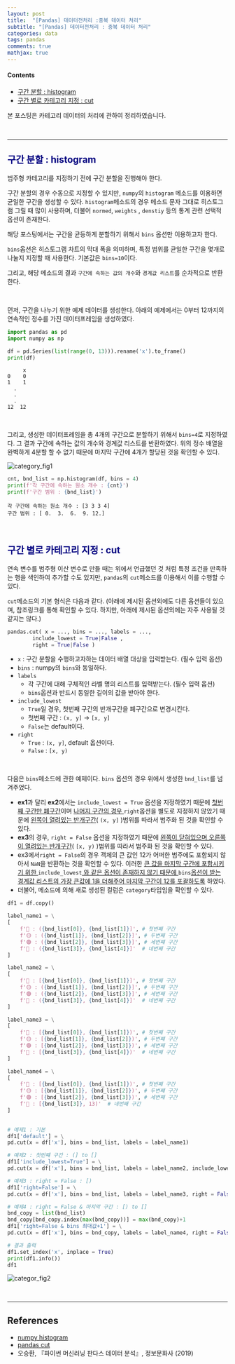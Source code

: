 ```yaml
---
layout: post
title:  "[Pandas] 데이터전처리 :중복 데이터 처리"
subtitle: "[Pandas] 데이터전처리 : 중복 데이터 처리"
categories: data
tags: pandas
comments: true
mathjax: true
---
```

#### Contents
- [구간 분할 : histogram](#구간-분할--histogram)
- [구간 별로 카테고리 지정 : cut](#구간-별로-카테고리-지정--cut)

본 포스팅은 카테고리 데이터의 처리에 관하여 정리하였습니다.

<br>

---

## <span style="color:navy">구간 분할 : histogram<span>

범주형 카테고리를 지정하기 전에 구간 분할을 진행해야 한다. <br>

구간 분할의 경우 수동으로 지정할 수 있지만, `numpy`의 `histogram` 메소드를 이용하면 균일한 구간을 생성할 수 있다. `histogram`메소드의 경우 메소드 문자 그대로 히스토그램 그릴 때 많이 사용하며, 더불어 `normed`, `weights` , `denstiy` 등의 통계 관련 선택적 옵션이 존재한다. <br>

해당 포스팅에서는 구간을 균등하게 분할하기 위해서 `bins` 옵션만 이용하고자 한다. <br>

`bins`옵션은 히스토그램 차트의 막대 폭을 의미하며, 특정 범위를 균일한 구간을 몇개로 나눌지 지정할 때 사용한다. 기본값은 `bins=10`이다.<br>

그리고, 해당 메소드의 결과 `구간에 속하는 값의 개수`와 `경계값 리스트`를 순차적으로 반환한다.

<br>

먼저, 구간을 나누기 위한 예제 데이터를 생성한다. 아래의 예제에서는 0부터 12까지의 연속적인 정수를 가진 데이터프레임을 생성하였다.

```python
import pandas as pd
import numpy as np

df = pd.Series(list(range(0, 13))).rename('x').to_frame()
print(df)
```

```
     x
0    0
1    1
  .
  . 
  .
12  12
```

<br>

그리고, 생성한 데이터프레임을 총 4개의 구간으로 분할하기 위해서 `bins=4`로 지정하였다. 그 결과 구간에 속하는 값의 개수와 경계값 리스트를 반환하였다.  위의 정수 배열을 완벽하게 4분할 할 수 없기 때문에 마지막 구간에 4개가 할당된 것을 확인할 수 있다.

![category_fig1](https://user-images.githubusercontent.com/53929665/136663970-b670f591-5659-4fd1-9322-764070634509.png)

```python
cnt, bnd_list = np.histogram(df, bins = 4)
print(f'각 구간에 속하는 원소 개수 : {cnt}')
print(f'구간 범위 : {bnd_list}')
```

```
각 구간에 속하는 원소 개수 : [3 3 3 4]
구간 범위 : [ 0.  3.  6.  9. 12.]
```

<br>

## <span style="color:navy">구간 별로 카테고리 지정 : cut<span>

연속 변수를 범주형 이산 변수로 만들 때는 위에서 언급했던 것 처럼 특정 조건을 만족하는 행을 색인하여 추가할 수도 있지만, `pandas`의 `cut`메소드를 이용해서 이를 수행할 수 있다.

`cut`메소드의 기본 형식은 다음과 같다. 
(아래에 제시된 옵션외에도 다른 옵션들이 있으며, 참조링크를 통해 확인할 수 있다. 하지만, 아래에 제시된 옵션외에는 자주 사용될 것 같지는 않다.)

```python
pandas.cut(	x = ..., bins = ..., labels = ..., 
		include_lowest = True|False , 
		right = True|False )
```

- `x` : 구간 분할을 수행하고자하는 데이터 배열 대상을 입력받는다. (필수 입력 옵션)
- `bins` : numpy의 `bins`와 동일하다.
- `labels`
    - 각 구간에 대해 구체적인 라벨 명의 리스트를 입력받는다. (필수 입력 옵션)
    - `bins`옵션과 반드시 동일한 길이의 값을 받아야 한다.
- `include_lowest` 
    - `True`일 경우, 첫번째 구간의 반개구간을 폐구간으로 변경시킨다.
    - 첫번째 구간 : `(x, y]` → `[x, y]`
    - `False`는 default이다.
- `right`
    - `True` : `(x, y]`,  default 옵션이다.
    - `False` :  `[x, y)`

<br>

다음은 `bins`메소드에 관한 예제이다. `bins` 옵션의 경우 위에서 생성한 `bnd_list`를 넘겨주었다.

- **ex1**과 달리 **ex2**에서는 `include_lowest = True` 옵션을 지정하였기 때문에 <u>첫번째 구간만 폐구간</u>이며 <u>나머지 구간의 경우 </u>`right`옵션을 별도로 지정하지 않았기 때문에 <u>왼쪽이 열려있는 반개구간</u>( `(x, y]` )범위를 따라서 범주화 된 것을 확인할 수 있다.
- **ex3**의 경우, `right = False` 옵션을 지정하였기 때문에 <u>왼쪽이 닫혀있으며 오른쪽이 열려있는 반개구간</u>( `[x, y)` )범위를 따라서 범주화 된 것을 확인할 수 있다.
- ex3에서`right = False`의 경우 객체의 큰 값인 12가 어떠한 범주에도 포함되지 않아서 `NaN`을 반환하는 것을 확인할 수 있다. 이러한 <u>큰 값을 마지막 구간에 포함시키기 위한 </u>`include_lowest`<u> 와 같은 옵션이 존재하지 않기 때문에 </u>`bins`<u>옵션이 받는 경계값 리스트의 가장 큰값에 1을 더해주어 마지막 구간이 12를 포괄하도록</u> 하였다.
- 더불어, 메소드에 의해 새로 생성된 컬럼은 `category`타입임을 확인할 수 있다.

```python
df1 = df.copy()

label_name1 = \
[
    f'🔴 : ({bnd_list[0]}, {bnd_list[1]}]', # 첫번째 구간
    f'🟡 : ({bnd_list[1]}, {bnd_list[2]}]', # 두번째 구간
    f'🟢 : ({bnd_list[2]}, {bnd_list[3]}]', # 세번쨰 구간
    f'🔵 : ({bnd_list[3]}, {bnd_list[4]}]'  # 네번째 구간
]

label_name2 = \
[
    f'🔴 : [{bnd_list[0]}, {bnd_list[1]}]', # 첫번째 구간
    f'🟡 : ({bnd_list[1]}, {bnd_list[2]}]', # 두번쨰 구간
    f'🟢 : ({bnd_list[2]}, {bnd_list[3]}]', # 세번째 구간
    f'🔵 : ({bnd_list[3]}, {bnd_list[4]}]'  # 네번째 구간
]

label_name3 = \
[
    f'🔴 : [{bnd_list[0]}, {bnd_list[1]})', # 첫번째 구간
    f'🟡 : [{bnd_list[1]}, {bnd_list[2]})', # 두번쨰 구간
    f'🟢 : [{bnd_list[2]}, {bnd_list[3]})', # 세번째 구간
    f'🔵 : [{bnd_list[3]}, {bnd_list[4]})'  # 네번째 구간
]  

label_name4 = \
[
    f'🔴 : [{bnd_list[0]}, {bnd_list[1]})', # 첫번째 구간
    f'🟡 : [{bnd_list[1]}, {bnd_list[2]})', # 두번쨰 구간
    f'🟢 : [{bnd_list[2]}, {bnd_list[3]})', # 세번째 구간
    f'🔵 : [{bnd_list[3]}, 13)'  # 네번째 구간
]  

 
# 예제1 : 기본     
df1['default'] = \
pd.cut(x = df['x'], bins = bnd_list, labels = label_name1)

# 예제2 : 첫번쨰 구간 : (] to []
df1['include_lowest=True'] = \
pd.cut(x = df['x'], bins = bnd_list, labels = label_name2, include_lowest = True)

# 예제3 : right = False : [)
df1['right=False'] = \
pd.cut(x = df['x'], bins = bnd_list, labels = label_name3, right = False)

# 예제4 : right = False & 마지막 구간 : [) to []
bnd_copy = list(bnd_list)
bnd_copy[bnd_copy.index(max(bnd_copy))] = max(bnd_copy)+1
df1['right=False & bins 최대값+1'] = \
pd.cut(x = df['x'], bins = bnd_copy, labels = label_name4, right = False) 

# 결과 출력
df1.set_index('x', inplace = True)
print(df1.info())
df1
```

![categor_fig2](https://user-images.githubusercontent.com/53929665/136663971-a6aff3cd-86b5-476a-923b-dfdcab443e96.png)

<br>

---

## References

- [numpy histogram]()
- [pandas  cut](https://pandas.pydata.org/docs/reference/api/pandas.cut.html)
- 오승환, 『파이썬 머신러닝 판다스 데이터 분석』, 정보문화사 (2019)
